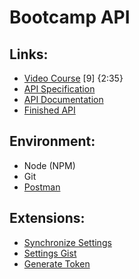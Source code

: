 # Bootcamp API

## Links:

- [Video Course](https://coursehunter.net/course/node-js-api-master-klass-s-express-i-mongodb) [9] {2:35}
- [API Specification](https://gist.github.com/bradtraversy/01adb248df70fb29e98c30cf659042cf)
- [API Documentation](http://devcamper.io/)
- [Finished API](https://github.com/bradtraversy/devcamper-api)

## Environment:

- Node (NPM)
- Git
- [Postman](https://www.getpostman.com/)

## Extensions:

- [Synchronize Settings](https://artslab.info/vscode/sync-vs-code-settings-between-devices)
- [Settings Gist](https://gist.github.com/aZolo77/50d2806dc21a142c0a6dad3288b48673)
- [Generate Token](https://github.com/settings/tokens/)
